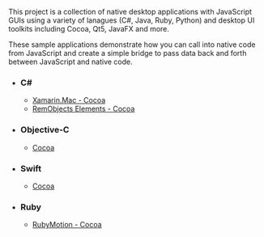 <p>This project is a collection of native desktop applications with JavaScript GUIs using a variety of lanagues (C#, Java, Ruby, Python) and desktop UI toolkits including Cocoa, Qt5, JavaFX and more.</p><p>These sample applications demonstrate how you can call into native code from JavaScript and create a simple bridge to pass data back and forth between JavaScript and native code.</p>
<ul class="language list">
    <li>
        <h3>C#</h3>
        <ul class="example list">
            <li><a href="https://github.com/rawberg/desktop-javascript/tree/master/Xamarin-Mac">Xamarin.Mac - Cocoa</a></li>
            <li><a href="https://github.com/rawberg/desktop-javascript/tree/master/RemObjects-C%23">RemObjects Elements - Cocoa</a></li>
        </ul>
    </li>
    <li>
        <h3>Objective-C</h3>
        <ul class="example list">
            <li><a href="https://github.com/rawberg/desktop-javascript/tree/master/Objective-C">Cocoa</a></li>
        </ul>
    </li>
    <li>
        <h3>Swift</h3>
        <ul class="example list">
            <li><a href="https://github.com/rawberg/desktop-javascript/tree/master/Swift/SwiftDesktop">Cocoa</a></li>
        </ul>
    </li>
    <li>
        <h3>Ruby</h3>
        <ul class="example list">
            <li><a href="https://github.com/rawberg/desktop-javascript/tree/master/RubyMotion">RubyMotion - Cocoa</a></li>
        </ul>
    </li>
</ul>
